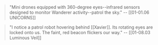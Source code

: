 > "Mini drones equipped with 360-degree eyes--infrared sensors designed to monitor Wanderer activity--patrol the sky." 
> -- [[01-01.06 UNICORNS]]

> "I notice a patrol robot hovering behind [[Xavier]]. Its rotating eyes are locked onto us. The faint, red beacon flickers our way." 
> -- [[01-08.03 Luminous Veil]]

